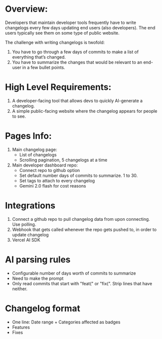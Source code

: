 # Overview:
Developers that maintain developer tools frequently have to write changelogs every few days updating end users (also developers). The end users typically see them on some type of public website. 

The challenge with writing changelogs is twofold:

1. You have to go through a few days of commits to make a list of everything that’s changed.
2. You have to summarize the changes that would be relevant to an end-user in a few bullet points.

# High Level Requirements:
1. A developer-facing tool that allows devs to quickly AI-generate a changelog.
2. A simple public-facing website where the changelog appears for people to see.

# Pages Info:
1. Main changelog page:
    - List of changelogs
    - Scrolling pagination, 5 changelogs at a time
2. Main developer dashboard repo:
    - Connect repo to github option
    - Set default number days of commits to summarize. 1 to 30.
    - Set tags to attach to every changelog
    - Gemini 2.0 flash for cost reasons
    

# Integrations
1. Connect a github repo to pull changelog data from upon connecting. Use polling.
2. Webhook that gets called whenever the repo gets pushed to, in order to update changelog
3. Vercel AI SDK

# AI parsing rules
- Configurable number of days worth of commits to summarize
- Need to make the prompt
- Only read commits that start with "feat\(" or "fix\(". Strip lines that have neither.

# Changelog format
- One line: Date range + Categories affected as badges
- Features
- Fixes